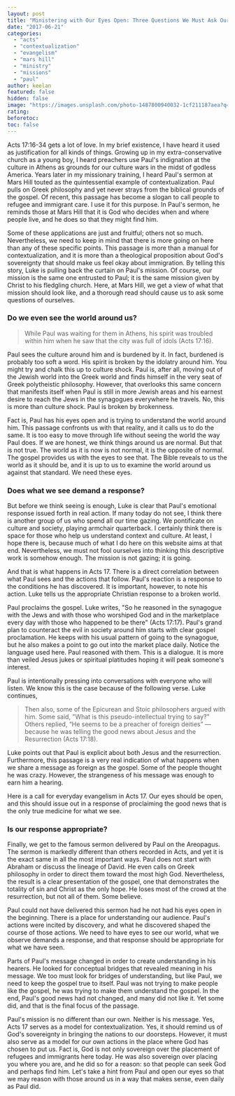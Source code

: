 ```yaml
---
layout: post
title: "Ministering with Our Eyes Open: Three Questions We Must Ask Ourselves"
date: "2017-06-21"
categories: 
  - "acts"
  - "contextualization"
  - "evangelism"
  - "mars hill"
  - "ministry"
  - "missions"
  - "paul"
author: keelan
featured: false
hidden: false
image: "https://images.unsplash.com/photo-1487800940032-1cf211187aea?q=80&w=2069&auto=format&fit=crop&ixlib=rb-4.1.0&ixid=M3wxMjA3fDB8MHxwaG90by1wYWdlfHx8fGVufDB8fHx8fA%3D%3D"
rating:
beforetoc:
toc: false
---
```


Acts 17:16-34 gets a lot of love. In my brief existence, I have heard it used as justification for all kinds of things. Growing up in my extra-conservative church as a young boy, I heard preachers use Paul's indignation at the culture in Athens as grounds for our culture wars in the midst of godless America. Years later in my missionary training, I heard Paul's sermon at Mars Hill touted as the quintessential example of contextualization. Paul pulls on Greek philosophy and yet never strays from the biblical grounds of the gospel. Of recent, this passage has become a slogan to call people to refugee and immigrant care. I use it for this purpose. In Paul's sermon, he reminds those at Mars Hill that it is God who decides when and where people live, and he does so that they might find him.

Some of these applications are just and fruitful; others not so much. Nevertheless, we need to keep in mind that there is more going on here than any of these specific points. This passage is more than a manual for contextualization, and it is more than a theological proposition about God's sovereignty that should make us feel okay about immigration. By telling this story, Luke is pulling back the curtain on Paul's mission. Of course, our mission is the same one entrusted to Paul; it is the same mission given by Christ to his fledgling church. Here, at Mars Hill, we get a view of what that mission should look like, and a thorough read should cause us to ask some questions of ourselves.

### Do we even see the world around us?

> While Paul was waiting for them in Athens, his spirit was troubled within him when he saw that the city was full of idols (Acts 17:16).

Paul sees the culture around him and is burdened by it. In fact, burdened is probably too soft a word. His spirit is broken by the idolatry around him. You might try and chalk this up to culture shock. Paul is, after all, moving out of the Jewish world into the Greek world and finds himself in the very seat of Greek polytheistic philosophy. However, that overlooks this same concern that manifests itself when Paul is still in more Jewish areas and his earnest desire to reach the Jews in the synagogues everywhere he travels. No, this is more than culture shock. Paul is broken by brokenness.

Fact is, Paul has his eyes open and is trying to understand the world around him. This passage confronts us with that reality, and it calls us to do the same. It is too easy to move through life without seeing the world the way Paul does. If we are honest, we think things around us are normal. But that is not true. The world as it is now is not normal, it is the opposite of normal. The gospel provides us with the eyes to see that. The Bible reveals to us the world as it should be, and it is up to us to examine the world around us against that standard. We need these eyes.

### Does what we see demand a response?

But before we think seeing is enough, Luke is clear that Paul's emotional response issued forth in real action. If many today do not see, I think there is another group of us who spend all our time gazing. We pontificate on culture and society, playing armchair quarterback. I certainly think there is space for those who help us understand context and culture. At least, I hope there is, because much of what I do here on this website aims at that end. Nevertheless, we must not fool ourselves into thinking this descriptive work is somehow enough. The mission is not gazing; it is going.

And that is what happens in Acts 17. There is a direct correlation between what Paul sees and the actions that follow. Paul's reaction is a response to the conditions he has discovered. It is important, however, to note his action. Luke tells us the appropriate Christian response to a broken world.

Paul proclaims the gospel. Luke writes, "So he reasoned in the synagogue with the Jews and with those who worshiped God and in the marketplace every day with those who happened to be there" (Acts 17:17). Paul's grand plan to counteract the evil in society around him starts with clear gospel proclamation. He keeps with his usual pattern of going to the synagogue, but he also makes a point to go out into the market place daily. Notice the language used here. Paul reasoned with them. This is a dialogue. It is more than veiled Jesus jukes or spiritual platitudes hoping it will peak someone's interest.

Paul is intentionally pressing into conversations with everyone who will listen. We know this is the case because of the following verse. Luke continues,

> Then also, some of the Epicurean and Stoic philosophers argued with him. Some said, "What is this pseudo-intellectual trying to say?" Others replied, “He seems to be a preacher of foreign deities” — because he was telling the good news about Jesus and the Resurrection (Acts 17:18).

Luke points out that Paul is explicit about both Jesus and the resurrection. Furthermore, this passage is a very real indication of what happens when we share a message as foreign as the gospel. Some of the people thought he was crazy. However, the strangeness of his message was enough to earn him a hearing.

Here is a call for everyday evangelism in Acts 17. Our eyes should be open, and this should issue out in a response of proclaiming the good news that is the only true medicine for what we see.

### Is our response appropriate?

Finally, we get to the famous sermon delivered by Paul on the Areopagus. The sermon is markedly different than others recorded in Acts, and yet it is the exact same in all the most important ways. Paul does not start with Abraham or discuss the lineage of David. He even calls on Greek philosophy in order to direct them toward the most high God. Nevertheless, the result is a clear presentation of the gospel, one that demonstrates the totality of sin and Christ as the only hope. He loses most of the crowd at the resurrection, but not all of them. Some believe.

Paul could not have delivered this sermon had he not had his eyes open in the beginning. There is a place for understanding our audience. Paul's actions were incited by discovery, and what he discovered shaped the course of those actions. We need to have eyes to see our world, what we observe demands a response, and that response should be appropriate for what we have seen.

Parts of Paul's message changed in order to create understanding in his hearers. He looked for conceptual bridges that revealed meaning in his message. We too must look for bridges of understanding, but like Paul, we need to keep the gospel true to itself. Paul was not trying to make people like the gospel, he was trying to make them understand the gospel. In the end, Paul's good news had not changed, and many did not like it. Yet some did, and that is the final focus of the passage.

Paul's mission is no different than our own. Neither is his message. Yes, Acts 17 serves as a model for contextualization. Yes, it should remind us of God's sovereignty in bringing the nations to our doorsteps. However, it must also serve as a model for our own actions in the place where God has chosen to put us. Fact is, God is not only sovereign over the placement of refugees and immigrants here today. He was also sovereign over placing you where you are, and he did so for a reason: so that people can seek God and perhaps find him. Let's take a hint from Paul and open our eyes so that we may reason with those around us in a way that makes sense, even daily as Paul did.
